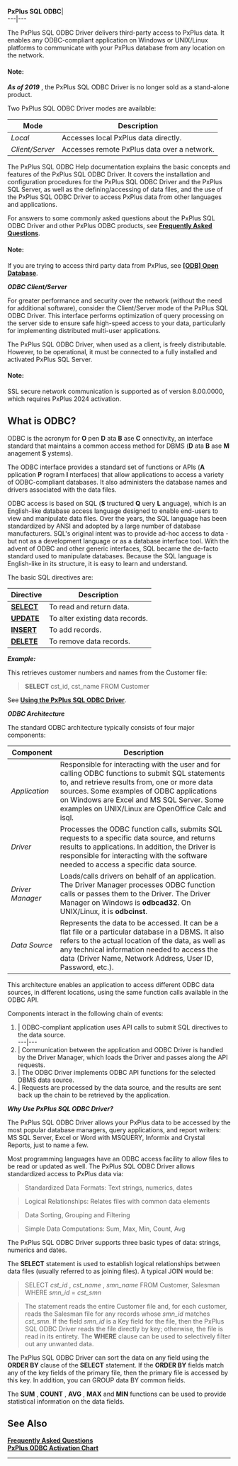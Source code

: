 # 

**PxPlus SQL ODBC**|   
---|---  
  
The PxPlus SQL ODBC Driver delivers third-party access to PxPlus data. It enables any ODBC-compliant application on Windows or UNIX/Linux platforms to communicate with your PxPlus database from any location on the network.

#### **Note:**  
**_As of 2019_** , the PxPlus SQL ODBC Driver is no longer sold as a stand-alone product.

Two PxPlus SQL ODBC Driver modes are available:

**Mode** |  **Description**  
---|---  
_Local_ |  Accesses local PxPlus data directly.  
_Client/Server_ |  Accesses remote PxPlus data over a network.  
  
The PxPlus SQL ODBC Help documentation explains the basic concepts and features of the PxPlus SQL ODBC Driver. It covers the installation and configuration procedures for the PxPlus SQL ODBC Driver and the PxPlus SQL Server, as well as the defining/accessing of data files, and the use of the PxPlus SQL ODBC Driver to access PxPlus data from other languages and applications.

For answers to some commonly asked questions about the PxPlus SQL ODBC Driver and other PxPlus ODBC products, see **[Frequently Asked Questions](odbc_faq.md)**.

#### **Note:**  
If you are trying to access third party data from PxPlus, see **[[ODB] Open Database](../command_tags/odb.htm)**.

**_ODBC Client/Server_**

For greater performance and security over the network (without the need for additional software), consider the Client/Server mode of the PxPlus SQL ODBC Driver. This interface performs optimization of query processing on the server side to ensure safe high-speed access to your data, particularly for implementing distributed multi-user applications.

The PxPlus SQL ODBC Driver, when used as a client, is freely distributable. However, to be operational, it must be connected to a fully installed and activated PxPlus SQL Server.

#### **Note:**  
SSL secure network communication is supported as of version 8.00.0000, which requires PxPlus 2024 activation.

## What is ODBC?

ODBC is the acronym for **O** pen **D** ata **B** ase **C** onnectivity, an interface standard that maintains a common access method for DBMS (**D** ata **B** ase **M** anagement **S** ystems).

The ODBC interface provides a standard set of functions or APIs (**A** pplication **P** rogram **I** nterfaces) that allow applications to access a variety of ODBC-compliant databases. It also administers the database names and drivers associated with the data files.

ODBC access is based on SQL (**S** tructured **Q** uery **L** anguage), which is an English-like database access language designed to enable end-users to view and manipulate data files. Over the years, the SQL language has been standardized by ANSI and adopted by a large number of database manufacturers. SQL's original intent was to provide ad-hoc access to data - but not as a development language or as a database interface tool. With the advent of ODBC and other generic interfaces, SQL became the de-facto standard used to manipulate databases. Because the SQL language is English-like in its structure, it is easy to learn and understand.

The basic SQL directives are:

**Directive** |  **Description**  
---|---  
**[SELECT](../directives/select.md)** |  To read and return data.  
**[UPDATE](../directives/update.md)** |  To alter existing data records.  
**[INSERT](../directives/insert.md)** |  To add records.  
**[DELETE](../directives/delete.md)** |  To remove data records.  
  
**_Example:_**

This retrieves customer numbers and names from the Customer file:

> **SELECT** cst_id, cst_name FROM Customer

See [**Using the PxPlus SQL ODBC Driver**](using_odbc_driver.md).

**_ODBC Architecture_**

The standard ODBC architecture typically consists of four major components:

**Component** |  **Description**  
---|---  
_Application_ |  Responsible for interacting with the user and for calling ODBC functions to submit SQL statements to, and retrieve results from, one or more data sources. Some examples of ODBC applications on Windows are Excel and MS SQL Server. Some examples on UNIX/Linux are OpenOffice Calc and isql.  
_Driver_ |  Processes the ODBC function calls, submits SQL requests to a specific data source, and returns results to applications. In addition, the Driver is responsible for interacting with the software needed to access a specific data source.  
_Driver Manager_ |  Loads/calls drivers on behalf of an application. The Driver Manager processes ODBC function calls or passes them to the Driver. The Driver Manager on Windows is **odbcad32**. On UNIX/Linux, it is **odbcinst**.  
_Data Source_ |  Represents the data to be accessed. It can be a flat file or a particular database in a DBMS. It also refers to the actual location of the data, as well as any technical information needed to access the data (Driver Name, Network Address, User ID, Password, etc.).  
  
This architecture enables an application to access different ODBC data sources, in different locations, using the same function calls available in the ODBC API.

Components interact in the following chain of events:

1. |  ODBC-compliant application uses API calls to submit SQL directives to the data source.  
---|---  
2. |  Communication between the application and ODBC Driver is handled by the Driver Manager, which loads the Driver and passes along the API requests.  
3. |  The ODBC Driver implements ODBC API functions for the selected DBMS data source.  
4. |  Requests are processed by the data source, and the results are sent back up the chain to be retrieved by the application.  
  
**_Why Use PxPlus SQL ODBC Driver?_**

The PxPlus SQL ODBC Driver allows your PxPlus data to be accessed by the most popular database managers, query applications, and report writers: MS SQL Server, Excel or Word with MSQUERY, Informix and Crystal Reports, just to name a few.

Most programming languages have an ODBC access facility to allow files to be read or updated as well. The PxPlus SQL ODBC Driver allows standardized access to PxPlus data via:

> Standardized Data Formats: Text strings, numerics, dates

> Logical Relationships: Relates files with common data elements

> Data Sorting, Grouping and Filtering

> Simple Data Computations: Sum, Max, Min, Count, Avg

The PxPlus SQL ODBC Driver supports three basic types of data: strings, numerics and dates.

The **SELECT** statement is used to establish logical relationships between data files (usually referred to as joining files). A typical JOIN would be:

> SELECT _cst_id_ , _cst_name_ , _smn_name_ FROM Customer, Salesman   
>  WHERE _smn_id_ = _cst_smn_

> The statement reads the entire Customer file and, for each customer, reads the Salesman file for any records whose _smn_id_ matches _cst_smn_. If the field _smn_id_ is a Key field for the file, then the PxPlus SQL ODBC Driver reads the file directly by key; otherwise, the file is read in its entirety. The **WHERE** clause can be used to selectively filter out any unwanted data.

The PxPlus SQL ODBC Driver can sort the data on any field using the **ORDER BY** clause of the **SELECT** statement. If the **ORDER BY** fields match any of the key fields of the primary file, then the primary file is accessed by this key. In addition, you can GROUP data BY common fields. 

The **SUM** , **COUNT** , **AVG** , **MAX** and **MIN** functions can be used to provide statistical information on the data fields.

## See Also

**[Frequently Asked Questions](odbc_faq.md)**  
**[PxPlus ODBC Activation Chart](odbc_activation_chart.md)**

****
